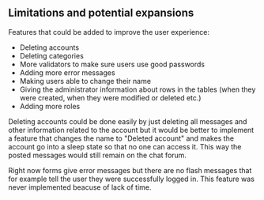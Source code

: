 ## Limitations and potential expansions
Features that could be added to improve the user experience:

* Deleting accounts
* Deleting categories
* More validators to make sure users use good passwords
* Adding more error messages
* Making users able to change their name
* Giving the administrator information about rows in the tables (when they were created, when they were modified or deleted etc.)
* Adding more roles

Deleting accounts could be done easily by just deleting all messages and other information related to the account but it would be better to implement a feature that changes the name to "Deleted account" and makes the account go into a sleep state so that no one can access it. This way the posted messages would still remain on the chat forum.

Right now forms give error messages but there are no flash messages that for example tell the user they were successfully logged in. This feature was never implemented beacuse of lack of time.